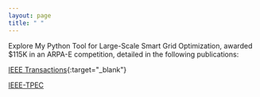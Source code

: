 ```yaml
---
layout: page
title: " "
---
```


Explore My Python Tool for Large-Scale Smart Grid Optimization, awarded $115K in an ARPA-E competition, detailed in the following publications:

[IEEE Transactions](/assets/IEEE_TIA.pdf){:target="_blank"}


<a href="https://raw.githubusercontent.com/hssharadga/hssharadga.github.io/main/assets/IEEE_TPEC.pdf" target="_blank">IEEE-TPEC</a>

<!-- [IEEE Transactions](https://raw.githubusercontent.com/hssharadga/hssharadga.github.io/main/assets/IEEE_TIA.pdf) -->
<!-- [IEEE-TPEC](https://raw.githubusercontent.com/hssharadga/hssharadga.github.io/main/assets/IEEE_TPEC.pdf) --> 
